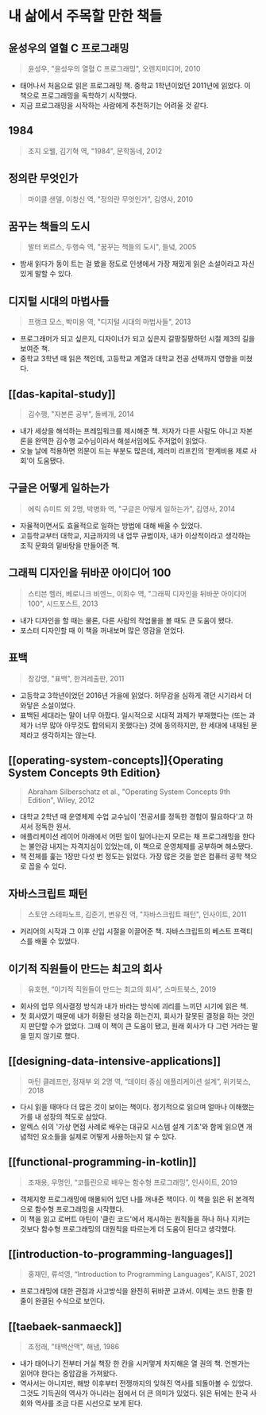 # 내 삶에서 주목할 만한 책들

## 윤성우의 열혈 C 프로그래밍

> 윤성우, "윤성우의 열혈 C 프로그래밍", 오렌지미디어, 2010

* 태어나서 처음으로 읽은 프로그래밍 책. 중학교 1학년이었던 2011년에 읽었다. 이 책으로 프로그래밍을 독학하기 시작했다.
* 지금 프로그래밍을 시작하는 사람에게 추천하기는 어려울 것 같다.

## 1984

> 조지 오웰, 김기혁 역, "1984", 문학동네, 2012

## 정의란 무엇인가

> 마이클 샌델, 이창신 역, "정의란 무엇인가", 김영사, 2010

## 꿈꾸는 책들의 도시

> 발터 뫼르스, 두행숙 역, "꿈꾸는 책들의 도시", 들녘, 2005

* 밤새 읽다가 동이 트는 걸 봤을 정도로 인생에서 가장 재밌게 읽은 소설이라고 자신있게 말할 수 있다.

## 디지털 시대의 마법사들

> 프랭크 모스, 박미용 역, "디지털 시대의 마법사들", 2013

* 프로그래머가 되고 싶은지, 디자이너가 되고 싶은지 갈팡질팡하던 시절 제3의 길을 보여준 책.
* 중학교 3학년 때 읽은 책인데, 고등학교 계열과 대학교 전공 선택까지 영향을 미쳤다.

## [[das-kapital-study]]

> 김수행, "자본론 공부", 돌베개, 2014

* 내가 세상을 해석하는 프레임워크를 제시해준 책. 저자가 다른 사람도 아니고 자본론을 완역한 김수행 교수님이라서 해설서임에도 주저없이 읽었다.
* 오늘 날에 적용하면 의문이 드는 부분도 많은데, 제러미 리프킨의 '한계비용 제로 사회'이 도움됐다.

## 구글은 어떻게 일하는가

> 에릭 슈미트 외 2명, 박병화 역, "구글은 어떻게 일하는가", 김영사, 2014

* 자율적이면서도 효율적으로 일하는 방법에 대해 배울 수 있었다.
* 고등학교부터 대학교, 지금까지의 내 업무 규범이자, 내가 이상적이라고 생각하는 조직 문화의 밑바탕을 만들어준 책.

## 그래픽 디자인을 뒤바꾼 아이디어 100

> 스티븐 헬러, 베로니크 비엔느, 이희수 역, "그래픽 디자인을 뒤바꾼 아이디어 100", 시드포스트, 2013

* 내가 디자인을 할 때는 물론, 다른 사람의 작업물을 볼 때도 큰 도움이 됐다.
* 포스터 디자인할 때 이 책을 꺼내보며 많은 영감을 얻었다.

## 표백

> 장강명, "표백", 한겨레출판, 2011

* 고등학교 3학년이었던 2016년 가을에 읽었다. 허무감을 심하게 겪던 시기라서 더 와닿은 소설이었다.
* 표백된 세대라는 말이 너무 아팠다. 일시적으로 시대적 과제가 부재했다는 (또는 과제가 너무 많아 아무것도 합의되지 못했다는) 것에 동의하지만, 한 세대에 내재된 문제라고 생각하지는 않는다.

## [[operating-system-concepts]]{Operating System Concepts 9th Edition}

> Abraham Silberschatz et al., "Operating System Concepts 9th Edition", Wiley, 2012

* 대학교 2학년 때 운영체제 수업 교수님이 '전공서를 정독한 경험이 필요하다'고 하셔서 정독한 원서.
* 애플리케이션 레이어 아래에서 어떤 일이 일어나는지 모르는 채 프로그래밍을 한다는 불안감 내지는 자격지심이 있었는데, 이 책으로 운영체제를 공부하며 해소됐다.
* 책 전체를 훑는 1장만 다섯 번 정도는 읽었다. 가장 많은 것을 얻은 컴퓨터 공학 책으로 꼽을 수 있다.

## 자바스크립트 패턴

> 스토얀 스테파노프, 김준기, 변유진 역, "자바스크립트 패턴", 인사이트, 2011

* 커리어의 시작과 그 이후 신입 시절을 이끌어준 책. 자바스크립트의 베스트 프랙티스를 배울 수 있었다.

## 이기적 직원들이 만드는 최고의 회사

> 유호현, “이기적 직원들이 만드는 최고의 회사”, 스마트북스, 2019

* 회사의 업무 의사결정 방식과 내가 바라는 방식에 괴리를 느끼던 시기에 읽은 책.
* 첫 회사였기 때문에 내가 허황된 생각을 하는건지, 회사가 잘못된 결정을 하는 것인지 판단할 수가 없었다. 그때 이 책이 큰 도움이 됐고, 원래 회사가 다 그런 거라는 말을 믿지 않기로 했다.

## [[designing-data-intensive-applications]]

> 마틴 클레프만, 정재부 외 2명 역, “데이터 중심 애플리케이션 설계”, 위키북스, 2018

* 다시 읽을 때마다 더 많은 것이 보이는 책이다. 정기적으로 읽으며 얼마나 이해했는가를 내 성장의 척도로 삼았다.
* 알렉스 쉬의 '가상 면접 사례로 배우는 대규모 시스템 설계 기초'와 함께 읽으면 개념적인 요소들을 실제로 어떻게 사용하는지 알 수 있다.

## [[functional-programming-in-kotlin]]

> 조재용, 우명인, “코틀린으로 배우는 함수형 프로그래밍”, 인사이트, 2019

* 객체지향 프로그래밍에 매몰되어 있던 나를 꺼내준 책이다. 이 책을 읽은 뒤 본격적으로 함수형 프로그래밍을 시작했다.
* 이 책을 읽고 로버트 마틴이 '클린 코드'에서 제시하는 원칙들을 하나 하나 지키는 것보다 함수형 프로그래밍의 대원칙을 따르는게 더 도움이 된다고 생각했다.

## [[introduction-to-programming-languages]]

> 홍재민, 류석영, “Introduction to Programming Languages”, KAIST, 2021

* 프로그래밍에 대한 관점과 사고방식을 완전히 뒤바꾼 교과서. 이제는 코드 한줄 한줄이 완결된 수식으로 보인다.

## [[taebaek-sanmaeck]]

> 조정래, "태백산맥", 해냄, 1986

* 내가 태어나기 전부터 거실 책장 한 칸을 시커멓게 차지해온 열 권의 책. 언젠가는 읽어야 한다는 중압감을 가져왔다.
* 역사서는 아니지만, 해방 이후부터 전쟁까지의 잊혀진 역사를 되돌아볼 수 있었다. 그것도 기득권의 역사가 아니라는 점에서 더 큰 의미가 있었다. 읽은 뒤에는 한국 사회와 역사를 조금 다른 시선으로 보게 된다.
